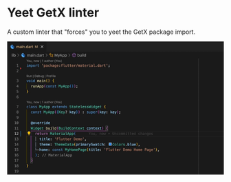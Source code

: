 # Yeet GetX linter

A custom linter that "forces" you to yeet the GetX package import.

![Yeet GetX linter demo](linter_demo.gif)
